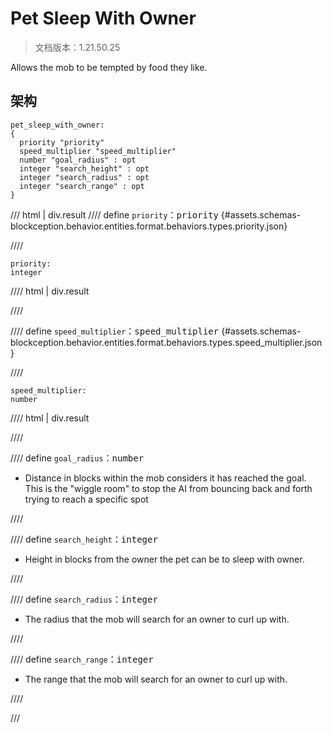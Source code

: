 # Pet Sleep With Owner

> 文档版本：1.21.50.25

Allows the mob to be tempted by food they like.

## 架构

```mcschema
pet_sleep_with_owner:
{
  priority "priority"
  speed_multiplier "speed_multiplier"
  number "goal_radius" : opt
  integer "search_height" : opt
  integer "search_radius" : opt
  integer "search_range" : opt
}

```

/// html | div.result
//// define
`priority`：<samp>priority</samp> {#assets.schemas-blockception.behavior.entities.format.behaviors.types.priority.json}


////

```mcschema
priority:
integer

```

//// html | div.result

////



//// define
`speed_multiplier`：<samp>speed_multiplier</samp> {#assets.schemas-blockception.behavior.entities.format.behaviors.types.speed_multiplier.json}


////

```mcschema
speed_multiplier:
number

```

//// html | div.result

////



//// define
`goal_radius`：<samp>number</samp>

- Distance in blocks within the mob considers it has reached the goal. This is the "wiggle room" to stop the AI from bouncing back and forth trying to reach a specific spot


////


//// define
`search_height`：<samp>integer</samp>

- Height in blocks from the owner the pet can be to sleep with owner.


////


//// define
`search_radius`：<samp>integer</samp>

- The radius that the mob will search for an owner to curl up with.


////


//// define
`search_range`：<samp>integer</samp>

- The range that the mob will search for an owner to curl up with.


////


///

